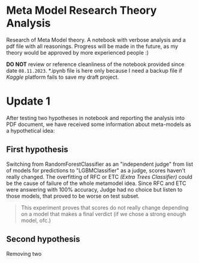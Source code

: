 # Meta Model Research Theory Analysis

Research of Meta Model theory. A notebook with verbose analysis and a pdf file with all reasonings.
Progress will be made in the future, as my theory would be approved by more experienced people :)

**DO NOT** review or reference cleanliness of the notebook provided since date `08.11.2023`. *.ipynb file is here only because I need
a backup file if *Kaggle* platform fails to save my draft project.

# Update 1

After testing two hypotheses in notebook and reporting the analysis into PDF document, we have received some information about meta-models as a hypothetical idea:

## First hypothesis

Switching from RandomForestClassifier as an "independent judge" from list of models for predictions to "LGBMClassifier" as a judge,
scores haven't really changed. The overfitting of RFC or ETC *(Extra Trees Classifier)* could be the cause of failure of the whole metamodel idea.
Since RFC and ETC were answering with 100% accuracy, Judge had no choice but listen to those models, that proved to be worse on test subset.

> This experiment proves that scores do not really change depending on a model that makes a final verdict (if we chose a strong enough model, ofc.)

## Second hypothesis

Removing two 
